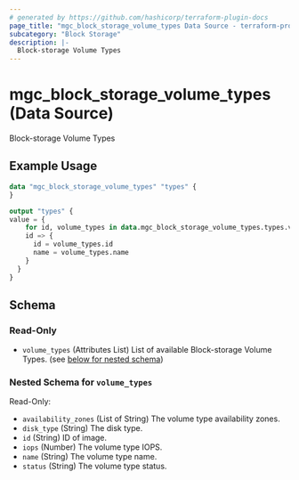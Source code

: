 ```yaml
---
# generated by https://github.com/hashicorp/terraform-plugin-docs
page_title: "mgc_block_storage_volume_types Data Source - terraform-provider-mgc"
subcategory: "Block Storage"
description: |-
  Block-storage Volume Types
---
```


# mgc_block_storage_volume_types (Data Source)

Block-storage Volume Types

## Example Usage

```terraform
data "mgc_block_storage_volume_types" "types" {
}

output "types" {
value = {
    for id, volume_types in data.mgc_block_storage_volume_types.types.volume_types :
    id => {
      id = volume_types.id
      name = volume_types.name
    }
  }
}
```

<!-- schema generated by tfplugindocs -->
## Schema

### Read-Only

- `volume_types` (Attributes List) List of available Block-storage Volume Types. (see [below for nested schema](#nestedatt--volume_types))

<a id="nestedatt--volume_types"></a>
### Nested Schema for `volume_types`

Read-Only:

- `availability_zones` (List of String) The volume type availability zones.
- `disk_type` (String) The disk type.
- `id` (String) ID of image.
- `iops` (Number) The volume type IOPS.
- `name` (String) The volume type name.
- `status` (String) The volume type status.
